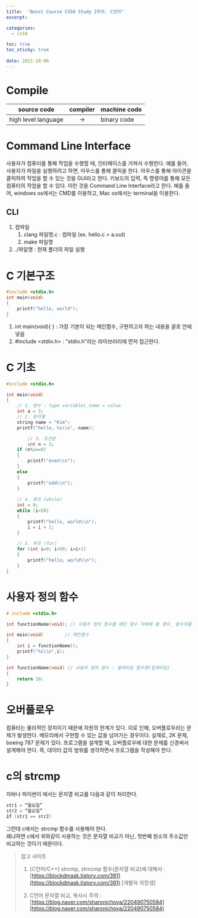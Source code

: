```yaml
---
title:  "Boost Course CS50 Study 2주차. C언어"
excerpt:

categories:
  - cs50

toc: true
toc_sticky: true
 
date: 2021-10-06
---
```


# Compile

| source code         | compiler | machine code |
| ------------------- | :------: | ------------ |
| high level language |    ->    | binary code  |



# Command Line Interface  

사용자가 컴퓨터를 통해 작업을 수행할 때, 인터페이스를 거쳐서 수행한다. 예를 들어, 사용자가 파일을 실행하려고 하면, 마우스를 통해 클릭을 한다. 마우스를 통해 아이콘을 클릭하여 작업을 할 수 있는 것을 GUI라고 한다. 키보드의 입력, 즉 명령어를 통해 모든 컴퓨터의 작업을 할 수 있다. 이런 것을 Command Line Interface라고 한다. 예를 들어, windows os에서는 CMD를 이용하고, Mac os에서는 terminal을 이용한다.  

## CLI

1. 컴파일  
   1. clang 파일명.c : 컴파일 (ex. hello.c > a.out)
   2. make 파일명  
2. ./파일명 : 현재 폴더의 파일 실행  



# C 기본구조

```c 
#include <stdio.h>
int main(void)  
{  
    printf("hello, world");  
}
```

1. int main(void){ } : 가장 기본이 되는 메인함수, 구현하고자 하는 내용을 괄호 안에 넣음
2. #include <stdio.h> : "stdio.h"라는 라이브러리에 먼저 접근한다.  

# C 기초

```c
#include <stdio.h>

int main(void)
{  
    // 1. 변수 : type variable\_name = value  
    int a = 3;
    // 2. 문자열
    string name = "Kim";
    printf("hello, %s\\n", name);  

		// 3. 조건문  
		int n = 3;
    if (n%2==0)  
    {  
        printf("even\\n");  
    }  
    else  
    {  
        printf("odd\\n");  
    }  
  
    // 4. 루프 (while)  
    int = 0;  
    while (i<50)  
    {  
        printf("hello, world\\n");  
        i = i + 1;  
    }  

    // 5. 루프 (for)  
    for (int i=0; i<50; i=i+1)  
    {  
        printf("hello, world\\n");  
    }
}
```



# 사용자 정의 함수

```c
# include <stdio.h>  

int functionName(void); // 사용자 정의 함수를 메인 함수 아래에 쓸 경우, 함수이름 부분만 메인 함수 위에 적어줌  

int main(void)        // 메인함수  
{  
    int i = functionName();  
    printf("%i\\n",i);  
}  

int functionName(void) // 사용자 정의 함수 : 출력타입 함수명(입력타입)  
{  
    return 10;  
}  
```



# 오버플로우  

컴퓨터는 물리적인 장치이기 때문에 자원의 한계가 있다. 이로 인해, 오버플로우라는 문제가 발생한다. 메모리에서 구현할 수 있는 값을 넘어가는 경우이다. 실제로, 2K 문제, boeing 787 문제가 있다. 프로그램을 설계할 때, 오버플로우에 대한 문제를 신경써서 설계해야 한다. 즉, 데이터 값의 범위를 생각하면서 프로그램을 작성해야 한다.  



# c의 strcmp  

자바나 파이썬이 에서는 문자열 비교를 다음과 같이 처리한다.

```c
str1 = “월요일”  
str2 = “월요일”  
if (str1 == str2)  

```

그런데 c에서는 strcmp 함수를 사용해야 한다.  
왜냐하면 c에서 위와같이 사용하는 것은 문자열 비교가 아닌, 첫번째 원소의 주소값만 비교하는 것이기 때문이다.  

>참고 사이트
>
>1. \[C언어/C++\] strcmp, strncmp 함수(문자열 비교)에 대해서 : [https://blockdmask.tistory.com/391](https://blockdmask.tistory.com/391) \[개발자 지망생\]
>
>2. C언어 문자열 비교, 복사시 주의 : [https://blog.naver.com/sharonichoya/220490750584](https://blog.naver.com/sharonichoya/220490750584)  
